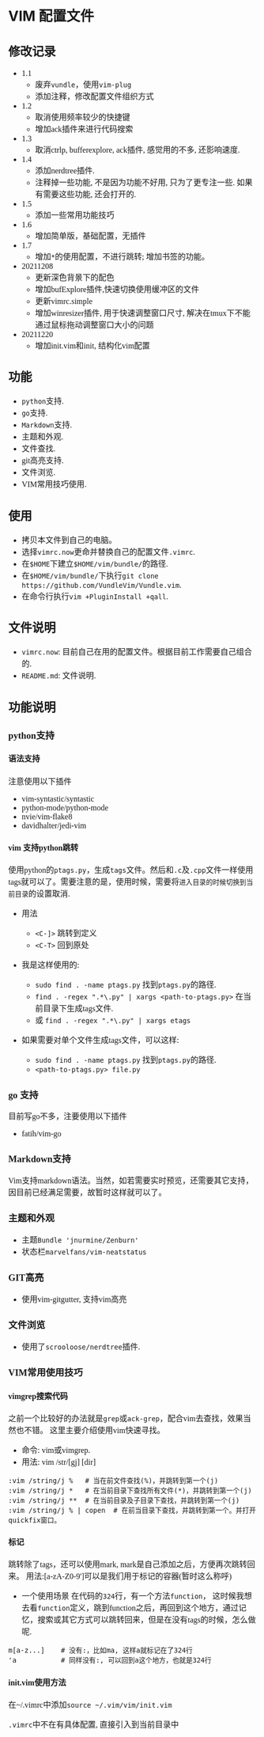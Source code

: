 # VIM 配置文件
<font face=Cour size=3>

## 修改记录
* 1.1
    * 废弃`vundle`，使用`vim-plug`
    * 添加注释，修改配置文件组织方式
* 1.2
    * 取消使用频率较少的快捷键
    * 增加ack插件来进行代码搜索
* 1.3
    * 取消ctrlp, bufferexplore, ack插件, 感觉用的不多, 还影响速度.
* 1.4
    * 添加nerdtree插件.
    * 注释掉一些功能, 不是因为功能不好用, 只为了更专注一些. 如果有需要这些功能, 还会打开的.
* 1.5
    * 添加一些常用功能技巧
* 1.6
    * 增加简单版，基础配置，无插件
* 1.7
    * 增加`*`的使用配置，不进行跳转; 增加书签的功能。
* 20211208
    - 更新深色背景下的配色
    - 增加bufExplore插件,快速切换使用缓冲区的文件
    - 更新vimrc.simple
    - 增加winresizer插件, 用于快速调整窗口尺寸, 解决在tmux下不能通过鼠标拖动调整窗口大小的问题
* 20211220
    - 增加init.vim和init, 结构化vim配置


## 功能
* `python`支持.
* `go`支持.
* `Markdown`支持.
* 主题和外观.
* 文件查找.
* git高亮支持.
* 文件浏览.
* VIM常用技巧使用.

## 使用
* 拷贝本文件到自己的电脑。
* 选择`vimrc.now`更命并替换自己的配置文件`.vimrc`.
* 在`$HOME`下建立`$HOME/vim/bundle/`的路径.
* 在`$HOME/vim/bundle/`下执行`git clone https://github.com/VundleVim/Vundle.vim`.
* 在命令行执行`vim +PluginInstall +qall`.

## 文件说明
* `vimrc.now`: 目前自己在用的配置文件。根据目前工作需要自己组合的.
* `README.md`: 文件说明.

## 功能说明

### python支持

#### 语法支持
注意使用以下插件
* vim-syntastic/syntastic
* python-mode/python-mode
* nvie/vim-flake8
* davidhalter/jedi-vim

#### vim 支持python跳转
使用python的`ptags.py`，生成`tags`文件。然后和`.c`及`.cpp`文件一样使用tags就可以了。需要注意的是，使用时候，需要将`进入目录的时候切换到当前目录`的设置取消.
* 用法
    * `<C-]>` 跳转到定义
    * `<C-T>` 回到原处

* 我是这样使用的:
    * `sudo find . -name ptags.py` 找到`ptags.py`的路径.
    * `find . -regex ".*\.py" | xargs <path-to-ptags.py>` 在当前目录下生成tags文件.
    * 或 `find . -regex ".*\.py" | xargs etags`
* 如果需要对单个文件生成tags文件，可以这样:
    * `sudo find . -name ptags.py` 找到`ptags.py`的路径.
    * `<path-to-ptags.py> file.py`

### go 支持
目前写go不多，注要使用以下插件
* fatih/vim-go

### Markdown支持
Vim支持markdown语法。当然，如若需要实时预览，还需要其它支持，因目前已经满足需要，故暂时这样就可以了。

### 主题和外观
* 主题`Bundle 'jnurmine/Zenburn'`
* 状态栏`marvelfans/vim-neatstatus`

### GIT高亮
* 使用vim-gitgutter, 支持vim高亮

### 文件浏览
* 使用了`scrooloose/nerdtree`插件.

### VIM常用使用技巧
#### vimgrep搜索代码
之前一个比较好的办法就是`grep`或`ack-grep`，配合vim去查找，效果当然也不错。
这里主要介绍使用vim快速寻找。

- 命令: vim或vimgrep.
- 用法: vim /str/[gj] [dir]

```
:vim /string/j %   # 当在前文件查找(%)，并跳转到第一个(j)
:vim /string/j *   # 在当前目录下查找所有文件(*)，并跳转到第一个(j)
:vim /string/j **  # 在当前目录及子目录下查找，并跳转到第一个(j)
:vim /string/j % | copen  # 在前当目录下查找，并跳转到第一个。并打开quickfix窗口。
```

#### 标记
跳转除了tags，还可以使用mark, mark是自己添加之后，方便再次跳转回来。
用法:[a-zA-Z0-9']可以是我们用于标记的容器(暂时这么称呼)

- 一个使用场景
在代码的`324`行，有一个方法`function`， 这时候我想去看`function`定义，跳到function之后，再回到这个地方，通过记忆，搜索或其它方式可以跳转回来，但是在没有tags的时候，怎么做呢.

```
m[a-z...]    # 没有:，比如ma, 这样a就标记在了324行
'a           # 同样没有:, 可以回到a这个地方，也就是324行
```

#### init.vim使用方法
在~/.vimrc中添加`source ~/.vim/vim/init.vim`

`.vimrc`中不在有具体配置, 直接引入到当前目录中
